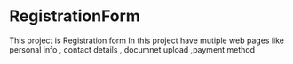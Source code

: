 # RegistrationForm
 This project is Registration form In this project have mutiple web pages like personal info , contact details , documnet upload ,payment method
